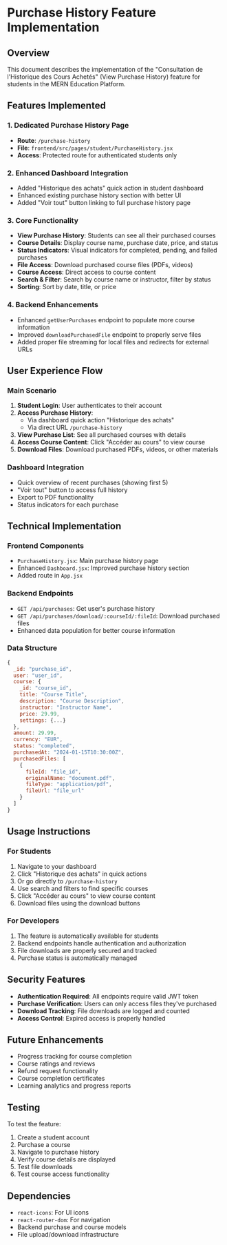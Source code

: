 # Purchase History Feature Implementation

## Overview
This document describes the implementation of the "Consultation de l'Historique des Cours Achetés" (View Purchase History) feature for students in the MERN Education Platform.

## Features Implemented

### 1. Dedicated Purchase History Page
- **Route**: `/purchase-history`
- **File**: `frontend/src/pages/student/PurchaseHistory.jsx`
- **Access**: Protected route for authenticated students only

### 2. Enhanced Dashboard Integration
- Added "Historique des achats" quick action in student dashboard
- Enhanced existing purchase history section with better UI
- Added "Voir tout" button linking to full purchase history page

### 3. Core Functionality
- **View Purchase History**: Students can see all their purchased courses
- **Course Details**: Display course name, purchase date, price, and status
- **Status Indicators**: Visual indicators for completed, pending, and failed purchases
- **File Access**: Download purchased course files (PDFs, videos)
- **Course Access**: Direct access to course content
- **Search & Filter**: Search by course name or instructor, filter by status
- **Sorting**: Sort by date, title, or price

### 4. Backend Enhancements
- Enhanced `getUserPurchases` endpoint to populate more course information
- Improved `downloadPurchasedFile` endpoint to properly serve files
- Added proper file streaming for local files and redirects for external URLs

## User Experience Flow

### Main Scenario
1. **Student Login**: User authenticates to their account
2. **Access Purchase History**: 
   - Via dashboard quick action "Historique des achats"
   - Via direct URL `/purchase-history`
3. **View Purchase List**: See all purchased courses with details
4. **Access Course Content**: Click "Accéder au cours" to view course
5. **Download Files**: Download purchased PDFs, videos, or other materials

### Dashboard Integration
- Quick overview of recent purchases (showing first 5)
- "Voir tout" button to access full history
- Export to PDF functionality
- Status indicators for each purchase

## Technical Implementation

### Frontend Components
- `PurchaseHistory.jsx`: Main purchase history page
- Enhanced `Dashboard.jsx`: Improved purchase history section
- Added route in `App.jsx`

### Backend Endpoints
- `GET /api/purchases`: Get user's purchase history
- `GET /api/purchases/download/:courseId/:fileId`: Download purchased files
- Enhanced data population for better course information

### Data Structure
```javascript
{
  _id: "purchase_id",
  user: "user_id",
  course: {
    _id: "course_id",
    title: "Course Title",
    description: "Course Description",
    instructor: "Instructor Name",
    price: 29.99,
    settings: {...}
  },
  amount: 29.99,
  currency: "EUR",
  status: "completed",
  purchasedAt: "2024-01-15T10:30:00Z",
  purchasedFiles: [
    {
      fileId: "file_id",
      originalName: "document.pdf",
      fileType: "application/pdf",
      fileUrl: "file_url"
    }
  ]
}
```

## Usage Instructions

### For Students
1. Navigate to your dashboard
2. Click "Historique des achats" in quick actions
3. Or go directly to `/purchase-history`
4. Use search and filters to find specific courses
5. Click "Accéder au cours" to view course content
6. Download files using the download buttons

### For Developers
1. The feature is automatically available for students
2. Backend endpoints handle authentication and authorization
3. File downloads are properly secured and tracked
4. Purchase status is automatically managed

## Security Features
- **Authentication Required**: All endpoints require valid JWT token
- **Purchase Verification**: Users can only access files they've purchased
- **Download Tracking**: File downloads are logged and counted
- **Access Control**: Expired access is properly handled

## Future Enhancements
- Progress tracking for course completion
- Course ratings and reviews
- Refund request functionality
- Course completion certificates
- Learning analytics and progress reports

## Testing
To test the feature:
1. Create a student account
2. Purchase a course
3. Navigate to purchase history
4. Verify course details are displayed
5. Test file downloads
6. Test course access functionality

## Dependencies
- `react-icons`: For UI icons
- `react-router-dom`: For navigation
- Backend purchase and course models
- File upload/download infrastructure
